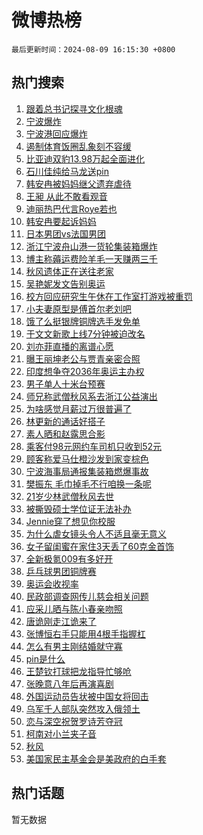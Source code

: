# 微博热榜

`最后更新时间：2024-08-09 16:15:30 +0800`

## 热门搜索

1. [跟着总书记探寻文化根魂](https://m.weibo.cn/search?containerid=100103type%3D1%26t%3D10%26q%3D%23%E8%B7%9F%E7%9D%80%E6%80%BB%E4%B9%A6%E8%AE%B0%E6%8E%A2%E5%AF%BB%E6%96%87%E5%8C%96%E6%A0%B9%E9%AD%82%23&stream_entry_id=51&isnewpage=1&extparam=seat%3D1%26stream_entry_id%3D51%26c_type%3D51%26dgr%3D0%26cate%3D10103%26q%3D%2523%25E8%25B7%259F%25E7%259D%2580%25E6%2580%25BB%25E4%25B9%25A6%25E8%25AE%25B0%25E6%258E%25A2%25E5%25AF%25BB%25E6%2596%2587%25E5%258C%2596%25E6%25A0%25B9%25E9%25AD%2582%2523%26pos%3D0%26filter_type%3Drealtimehot%26display_time%3D1723191329%26pre_seqid%3D17231913297119944351)
1. [宁波爆炸](https://m.weibo.cn/search?containerid=100103type%3D1%26t%3D10%26q%3D%E5%AE%81%E6%B3%A2%E7%88%86%E7%82%B8&stream_entry_id=31&isnewpage=1&extparam=seat%3D1%26stream_entry_id%3D31%26band_rank%3D1%26dgr%3D0%26pos%3D0%26filter_type%3Drealtimehot%26c_type%3D31%26q%3D%25E5%25AE%2581%25E6%25B3%25A2%25E7%2588%2586%25E7%2582%25B8%26lcate%3D5001%26cate%3D5001%26realpos%3D1%26flag%3D4%26display_time%3D1723191329%26pre_seqid%3D17231913297119944351)
1. [宁波港回应爆炸](https://m.weibo.cn/search?containerid=100103type%3D1%26t%3D10%26q%3D%23%E5%AE%81%E6%B3%A2%E6%B8%AF%E5%9B%9E%E5%BA%94%E7%88%86%E7%82%B8%23&stream_entry_id=31&isnewpage=1&extparam=seat%3D1%26stream_entry_id%3D31%26band_rank%3D2%26dgr%3D0%26pos%3D1%26filter_type%3Drealtimehot%26c_type%3D31%26q%3D%2523%25E5%25AE%2581%25E6%25B3%25A2%25E6%25B8%25AF%25E5%259B%259E%25E5%25BA%2594%25E7%2588%2586%25E7%2582%25B8%2523%26lcate%3D5001%26cate%3D5001%26realpos%3D2%26flag%3D1%26display_time%3D1723191329%26pre_seqid%3D17231913297119944351)
1. [遏制体育饭圈乱象刻不容缓](https://m.weibo.cn/search?containerid=100103type%3D1%26t%3D10%26q%3D%23%E9%81%8F%E5%88%B6%E4%BD%93%E8%82%B2%E9%A5%AD%E5%9C%88%E4%B9%B1%E8%B1%A1%E5%88%BB%E4%B8%8D%E5%AE%B9%E7%BC%93%23&stream_entry_id=31&isnewpage=1&extparam=seat%3D1%26stream_entry_id%3D31%26band_rank%3D3%26dgr%3D0%26pos%3D2%26filter_type%3Drealtimehot%26c_type%3D31%26q%3D%2523%25E9%2581%258F%25E5%2588%25B6%25E4%25BD%2593%25E8%2582%25B2%25E9%25A5%25AD%25E5%259C%2588%25E4%25B9%25B1%25E8%25B1%25A1%25E5%2588%25BB%25E4%25B8%258D%25E5%25AE%25B9%25E7%25BC%2593%2523%26lcate%3D5001%26cate%3D5001%26realpos%3D3%26flag%3D0%26display_time%3D1723191329%26pre_seqid%3D17231913297119944351)
1. [比亚迪双豹13.98万起全面进化](https://m.weibo.cn/search?containerid=100103type%3D1%26t%3D10%26q%3D%23%E6%AF%94%E4%BA%9A%E8%BF%AA%E5%8F%8C%E8%B1%B913.98%E4%B8%87%E8%B5%B7%E5%85%A8%E9%9D%A2%E8%BF%9B%E5%8C%96%23&stream_entry_id=31&isnewpage=1&extparam=seat%3D1%26stream_entry_id%3D31%26band_rank%3D4%26dgr%3D0%26is_ad_pos%3D1%26pos%3D3%26filter_type%3Drealtimehot%26c_type%3D31%26adid%3D249807%26cate%3D5001%26topic_ad%3D1%26q%3D%2523%25E6%25AF%2594%25E4%25BA%259A%25E8%25BF%25AA%25E5%258F%258C%25E8%25B1%25B913.98%25E4%25B8%2587%25E8%25B5%25B7%25E5%2585%25A8%25E9%259D%25A2%25E8%25BF%259B%25E5%258C%2596%2523%26lcate%3D5001%26display_time%3D1723191329%26pre_seqid%3D17231913297119944351)
1. [石川佳纯给马龙送pin](https://m.weibo.cn/search?containerid=100103type%3D1%26t%3D10%26q%3D%E7%9F%B3%E5%B7%9D%E4%BD%B3%E7%BA%AF%E7%BB%99%E9%A9%AC%E9%BE%99%E9%80%81pin&stream_entry_id=31&isnewpage=1&extparam=seat%3D1%26stream_entry_id%3D31%26band_rank%3D4%26dgr%3D0%26pos%3D4%26filter_type%3Drealtimehot%26c_type%3D31%26q%3D%25E7%259F%25B3%25E5%25B7%259D%25E4%25BD%25B3%25E7%25BA%25AF%25E7%25BB%2599%25E9%25A9%25AC%25E9%25BE%2599%25E9%2580%2581pin%26lcate%3D5001%26cate%3D5001%26realpos%3D4%26flag%3D2%26display_time%3D1723191329%26pre_seqid%3D17231913297119944351)
1. [韩安冉被妈妈继父遗弃虐待](https://m.weibo.cn/search?containerid=100103type%3D1%26t%3D10%26q%3D%23%E9%9F%A9%E5%AE%89%E5%86%89%E8%A2%AB%E5%A6%88%E5%A6%88%E7%BB%A7%E7%88%B6%E9%81%97%E5%BC%83%E8%99%90%E5%BE%85%23&stream_entry_id=31&isnewpage=1&extparam=seat%3D1%26stream_entry_id%3D31%26band_rank%3D5%26dgr%3D0%26pos%3D5%26filter_type%3Drealtimehot%26c_type%3D31%26q%3D%2523%25E9%259F%25A9%25E5%25AE%2589%25E5%2586%2589%25E8%25A2%25AB%25E5%25A6%2588%25E5%25A6%2588%25E7%25BB%25A7%25E7%2588%25B6%25E9%2581%2597%25E5%25BC%2583%25E8%2599%2590%25E5%25BE%2585%2523%26lcate%3D5001%26cate%3D5001%26realpos%3D5%26flag%3D1%26display_time%3D1723191329%26pre_seqid%3D17231913297119944351)
1. [王昶 从此不敢看观音](https://m.weibo.cn/search?containerid=100103type%3D1%26t%3D10%26q%3D%E7%8E%8B%E6%98%B6+%E4%BB%8E%E6%AD%A4%E4%B8%8D%E6%95%A2%E7%9C%8B%E8%A7%82%E9%9F%B3&stream_entry_id=31&isnewpage=1&extparam=seat%3D1%26stream_entry_id%3D31%26band_rank%3D6%26dgr%3D0%26pos%3D6%26filter_type%3Drealtimehot%26c_type%3D31%26q%3D%25E7%258E%258B%25E6%2598%25B6%2520%25E4%25BB%258E%25E6%25AD%25A4%25E4%25B8%258D%25E6%2595%25A2%25E7%259C%258B%25E8%25A7%2582%25E9%259F%25B3%26lcate%3D5001%26cate%3D5001%26realpos%3D6%26flag%3D1%26display_time%3D1723191329%26pre_seqid%3D17231913297119944351)
1. [迪丽热巴代言Roye若也](https://m.weibo.cn/search?containerid=100103type%3D1%26t%3D10%26q%3D%23%E8%BF%AA%E4%B8%BD%E7%83%AD%E5%B7%B4%E4%BB%A3%E8%A8%80Roye%E8%8B%A5%E4%B9%9F%23&stream_entry_id=31&isnewpage=1&extparam=seat%3D1%26stream_entry_id%3D31%26band_rank%3D7%26dgr%3D0%26is_ad_pos%3D1%26pos%3D7%26filter_type%3Drealtimehot%26c_type%3D31%26adid%3D249725%26cate%3D5001%26topic_ad%3D1%26q%3D%2523%25E8%25BF%25AA%25E4%25B8%25BD%25E7%2583%25AD%25E5%25B7%25B4%25E4%25BB%25A3%25E8%25A8%2580Roye%25E8%258B%25A5%25E4%25B9%259F%2523%26lcate%3D5001%26display_time%3D1723191329%26pre_seqid%3D17231913297119944351)
1. [韩安冉要起诉妈妈](https://m.weibo.cn/search?containerid=100103type%3D1%26t%3D10%26q%3D%E9%9F%A9%E5%AE%89%E5%86%89%E8%A6%81%E8%B5%B7%E8%AF%89%E5%A6%88%E5%A6%88&stream_entry_id=31&isnewpage=1&extparam=seat%3D1%26stream_entry_id%3D31%26band_rank%3D7%26dgr%3D0%26pos%3D8%26filter_type%3Drealtimehot%26c_type%3D31%26q%3D%25E9%259F%25A9%25E5%25AE%2589%25E5%2586%2589%25E8%25A6%2581%25E8%25B5%25B7%25E8%25AF%2589%25E5%25A6%2588%25E5%25A6%2588%26lcate%3D5001%26cate%3D5001%26realpos%3D7%26flag%3D2%26display_time%3D1723191329%26pre_seqid%3D17231913297119944351)
1. [日本男团vs法国男团](https://m.weibo.cn/search?containerid=100103type%3D1%26t%3D10%26q%3D%23%E6%97%A5%E6%9C%AC%E7%94%B7%E5%9B%A2vs%E6%B3%95%E5%9B%BD%E7%94%B7%E5%9B%A2%23&stream_entry_id=31&isnewpage=1&extparam=seat%3D1%26stream_entry_id%3D31%26band_rank%3D8%26dgr%3D0%26pos%3D9%26filter_type%3Drealtimehot%26c_type%3D31%26q%3D%2523%25E6%2597%25A5%25E6%259C%25AC%25E7%2594%25B7%25E5%259B%25A2vs%25E6%25B3%2595%25E5%259B%25BD%25E7%2594%25B7%25E5%259B%25A2%2523%26lcate%3D5001%26cate%3D5001%26realpos%3D8%26flag%3D1%26display_time%3D1723191329%26pre_seqid%3D17231913297119944351)
1. [浙江宁波舟山港一货轮集装箱爆炸](https://m.weibo.cn/search?containerid=100103type%3D1%26t%3D10%26q%3D%23%E6%B5%99%E6%B1%9F%E5%AE%81%E6%B3%A2%E8%88%9F%E5%B1%B1%E6%B8%AF%E4%B8%80%E8%B4%A7%E8%BD%AE%E9%9B%86%E8%A3%85%E7%AE%B1%E7%88%86%E7%82%B8%23&stream_entry_id=31&isnewpage=1&extparam=seat%3D1%26stream_entry_id%3D31%26band_rank%3D9%26dgr%3D0%26pos%3D10%26filter_type%3Drealtimehot%26c_type%3D31%26q%3D%2523%25E6%25B5%2599%25E6%25B1%259F%25E5%25AE%2581%25E6%25B3%25A2%25E8%2588%259F%25E5%25B1%25B1%25E6%25B8%25AF%25E4%25B8%2580%25E8%25B4%25A7%25E8%25BD%25AE%25E9%259B%2586%25E8%25A3%2585%25E7%25AE%25B1%25E7%2588%2586%25E7%2582%25B8%2523%26lcate%3D5001%26cate%3D5001%26realpos%3D9%26flag%3D1%26display_time%3D1723191329%26pre_seqid%3D17231913297119944351)
1. [博主称薅运费险羊毛一天赚两三千](https://m.weibo.cn/search?containerid=100103type%3D1%26t%3D10%26q%3D%23%E5%8D%9A%E4%B8%BB%E7%A7%B0%E8%96%85%E8%BF%90%E8%B4%B9%E9%99%A9%E7%BE%8A%E6%AF%9B%E4%B8%80%E5%A4%A9%E8%B5%9A%E4%B8%A4%E4%B8%89%E5%8D%83%23&stream_entry_id=31&isnewpage=1&extparam=seat%3D1%26stream_entry_id%3D31%26band_rank%3D10%26dgr%3D0%26pos%3D11%26filter_type%3Drealtimehot%26c_type%3D31%26q%3D%2523%25E5%258D%259A%25E4%25B8%25BB%25E7%25A7%25B0%25E8%2596%2585%25E8%25BF%2590%25E8%25B4%25B9%25E9%2599%25A9%25E7%25BE%258A%25E6%25AF%259B%25E4%25B8%2580%25E5%25A4%25A9%25E8%25B5%259A%25E4%25B8%25A4%25E4%25B8%2589%25E5%258D%2583%2523%26lcate%3D5001%26cate%3D5001%26realpos%3D10%26flag%3D1%26display_time%3D1723191329%26pre_seqid%3D17231913297119944351)
1. [秋风遗体正在送往老家](https://m.weibo.cn/search?containerid=100103type%3D1%26t%3D10%26q%3D%23%E7%A7%8B%E9%A3%8E%E9%81%97%E4%BD%93%E6%AD%A3%E5%9C%A8%E9%80%81%E5%BE%80%E8%80%81%E5%AE%B6%23&stream_entry_id=31&isnewpage=1&extparam=seat%3D1%26stream_entry_id%3D31%26band_rank%3D11%26dgr%3D0%26pos%3D12%26filter_type%3Drealtimehot%26c_type%3D31%26q%3D%2523%25E7%25A7%258B%25E9%25A3%258E%25E9%2581%2597%25E4%25BD%2593%25E6%25AD%25A3%25E5%259C%25A8%25E9%2580%2581%25E5%25BE%2580%25E8%2580%2581%25E5%25AE%25B6%2523%26lcate%3D5001%26cate%3D5001%26realpos%3D11%26flag%3D2%26display_time%3D1723191329%26pre_seqid%3D17231913297119944351)
1. [吴艳妮发文告别奥运](https://m.weibo.cn/search?containerid=100103type%3D1%26t%3D10%26q%3D%23%E5%90%B4%E8%89%B3%E5%A6%AE%E5%8F%91%E6%96%87%E5%91%8A%E5%88%AB%E5%A5%A5%E8%BF%90%23&stream_entry_id=31&isnewpage=1&extparam=seat%3D1%26stream_entry_id%3D31%26band_rank%3D12%26dgr%3D0%26pos%3D13%26filter_type%3Drealtimehot%26c_type%3D31%26q%3D%2523%25E5%2590%25B4%25E8%2589%25B3%25E5%25A6%25AE%25E5%258F%2591%25E6%2596%2587%25E5%2591%258A%25E5%2588%25AB%25E5%25A5%25A5%25E8%25BF%2590%2523%26lcate%3D5001%26cate%3D5001%26realpos%3D12%26flag%3D1%26display_time%3D1723191329%26pre_seqid%3D17231913297119944351)
1. [校方回应研究生午休在工作室打游戏被重罚](https://m.weibo.cn/search?containerid=100103type%3D1%26t%3D10%26q%3D%23%E6%A0%A1%E6%96%B9%E5%9B%9E%E5%BA%94%E7%A0%94%E7%A9%B6%E7%94%9F%E5%8D%88%E4%BC%91%E5%9C%A8%E5%B7%A5%E4%BD%9C%E5%AE%A4%E6%89%93%E6%B8%B8%E6%88%8F%E8%A2%AB%E9%87%8D%E7%BD%9A%23&stream_entry_id=31&isnewpage=1&extparam=seat%3D1%26stream_entry_id%3D31%26band_rank%3D13%26dgr%3D0%26pos%3D14%26filter_type%3Drealtimehot%26c_type%3D31%26q%3D%2523%25E6%25A0%25A1%25E6%2596%25B9%25E5%259B%259E%25E5%25BA%2594%25E7%25A0%2594%25E7%25A9%25B6%25E7%2594%259F%25E5%258D%2588%25E4%25BC%2591%25E5%259C%25A8%25E5%25B7%25A5%25E4%25BD%259C%25E5%25AE%25A4%25E6%2589%2593%25E6%25B8%25B8%25E6%2588%258F%25E8%25A2%25AB%25E9%2587%258D%25E7%25BD%259A%2523%26lcate%3D5001%26cate%3D5001%26realpos%3D13%26flag%3D2%26display_time%3D1723191329%26pre_seqid%3D17231913297119944351)
1. [小夫妻原型是傅首尔老刘吧](https://m.weibo.cn/search?containerid=100103type%3D1%26t%3D10%26q%3D%E5%B0%8F%E5%A4%AB%E5%A6%BB%E5%8E%9F%E5%9E%8B%E6%98%AF%E5%82%85%E9%A6%96%E5%B0%94%E8%80%81%E5%88%98%E5%90%A7&stream_entry_id=31&isnewpage=1&extparam=seat%3D1%26stream_entry_id%3D31%26band_rank%3D14%26dgr%3D0%26pos%3D15%26filter_type%3Drealtimehot%26c_type%3D31%26q%3D%25E5%25B0%258F%25E5%25A4%25AB%25E5%25A6%25BB%25E5%258E%259F%25E5%259E%258B%25E6%2598%25AF%25E5%2582%2585%25E9%25A6%2596%25E5%25B0%2594%25E8%2580%2581%25E5%2588%2598%25E5%2590%25A7%26lcate%3D5001%26cate%3D5001%26realpos%3D14%26flag%3D1%26display_time%3D1723191329%26pre_seqid%3D17231913297119944351)
1. [饿了么挺银牌铜牌选手发免单](https://m.weibo.cn/search?containerid=100103type%3D1%26t%3D10%26q%3D%23%E9%A5%BF%E4%BA%86%E4%B9%88%E6%8C%BA%E9%93%B6%E7%89%8C%E9%93%9C%E7%89%8C%E9%80%89%E6%89%8B%E5%8F%91%E5%85%8D%E5%8D%95%23&stream_entry_id=31&isnewpage=1&extparam=seat%3D1%26stream_entry_id%3D31%26band_rank%3D15%26dgr%3D0%26adid%3D249861%26pos%3D16%26filter_type%3Drealtimehot%26c_type%3D31%26q%3D%2523%25E9%25A5%25BF%25E4%25BA%2586%25E4%25B9%2588%25E6%258C%25BA%25E9%2593%25B6%25E7%2589%258C%25E9%2593%259C%25E7%2589%258C%25E9%2580%2589%25E6%2589%258B%25E5%258F%2591%25E5%2585%258D%25E5%258D%2595%2523%26lcate%3D5001%26cate%3D5001%26realpos%3D15%26flag%3D0%26display_time%3D1723191329%26pre_seqid%3D17231913297119944351)
1. [于文文新歌上线7分钟被迫改名](https://m.weibo.cn/search?containerid=100103type%3D1%26t%3D10%26q%3D%E4%BA%8E%E6%96%87%E6%96%87%E6%96%B0%E6%AD%8C%E4%B8%8A%E7%BA%BF7%E5%88%86%E9%92%9F%E8%A2%AB%E8%BF%AB%E6%94%B9%E5%90%8D&stream_entry_id=31&isnewpage=1&extparam=seat%3D1%26stream_entry_id%3D31%26band_rank%3D16%26dgr%3D0%26pos%3D17%26filter_type%3Drealtimehot%26c_type%3D31%26q%3D%25E4%25BA%258E%25E6%2596%2587%25E6%2596%2587%25E6%2596%25B0%25E6%25AD%258C%25E4%25B8%258A%25E7%25BA%25BF7%25E5%2588%2586%25E9%2592%259F%25E8%25A2%25AB%25E8%25BF%25AB%25E6%2594%25B9%25E5%2590%258D%26lcate%3D5001%26cate%3D5001%26realpos%3D16%26flag%3D1%26display_time%3D1723191329%26pre_seqid%3D17231913297119944351)
1. [刘亦菲直播的离谱心愿](https://m.weibo.cn/search?containerid=100103type%3D1%26t%3D10%26q%3D%23%E5%88%98%E4%BA%A6%E8%8F%B2%E7%9B%B4%E6%92%AD%E7%9A%84%E7%A6%BB%E8%B0%B1%E5%BF%83%E6%84%BF%23&stream_entry_id=31&isnewpage=1&extparam=seat%3D1%26stream_entry_id%3D31%26band_rank%3D17%26dgr%3D0%26adid%3D249632%26pos%3D18%26filter_type%3Drealtimehot%26c_type%3D31%26q%3D%2523%25E5%2588%2598%25E4%25BA%25A6%25E8%258F%25B2%25E7%259B%25B4%25E6%2592%25AD%25E7%259A%2584%25E7%25A6%25BB%25E8%25B0%25B1%25E5%25BF%2583%25E6%2584%25BF%2523%26lcate%3D5001%26cate%3D5001%26realpos%3D17%26flag%3D0%26display_time%3D1723191329%26pre_seqid%3D17231913297119944351)
1. [曝王丽坤老公与贾青亲密合照](https://m.weibo.cn/search?containerid=100103type%3D1%26t%3D10%26q%3D%23%E6%9B%9D%E7%8E%8B%E4%B8%BD%E5%9D%A4%E8%80%81%E5%85%AC%E4%B8%8E%E8%B4%BE%E9%9D%92%E4%BA%B2%E5%AF%86%E5%90%88%E7%85%A7%23&stream_entry_id=31&isnewpage=1&extparam=seat%3D1%26stream_entry_id%3D31%26band_rank%3D18%26dgr%3D0%26pos%3D19%26filter_type%3Drealtimehot%26c_type%3D31%26q%3D%2523%25E6%259B%259D%25E7%258E%258B%25E4%25B8%25BD%25E5%259D%25A4%25E8%2580%2581%25E5%2585%25AC%25E4%25B8%258E%25E8%25B4%25BE%25E9%259D%2592%25E4%25BA%25B2%25E5%25AF%2586%25E5%2590%2588%25E7%2585%25A7%2523%26lcate%3D5001%26cate%3D5001%26realpos%3D18%26flag%3D2%26display_time%3D1723191329%26pre_seqid%3D17231913297119944351)
1. [印度想争夺2036年奥运主办权](https://m.weibo.cn/search?containerid=100103type%3D1%26t%3D10%26q%3D%23%E5%8D%B0%E5%BA%A6%E6%83%B3%E4%BA%89%E5%A4%BA2036%E5%B9%B4%E5%A5%A5%E8%BF%90%E4%B8%BB%E5%8A%9E%E6%9D%83%23&stream_entry_id=31&isnewpage=1&extparam=seat%3D1%26stream_entry_id%3D31%26band_rank%3D19%26dgr%3D0%26pos%3D20%26filter_type%3Drealtimehot%26c_type%3D31%26q%3D%2523%25E5%258D%25B0%25E5%25BA%25A6%25E6%2583%25B3%25E4%25BA%2589%25E5%25A4%25BA2036%25E5%25B9%25B4%25E5%25A5%25A5%25E8%25BF%2590%25E4%25B8%25BB%25E5%258A%259E%25E6%259D%2583%2523%26lcate%3D5001%26cate%3D5001%26realpos%3D19%26flag%3D1%26display_time%3D1723191329%26pre_seqid%3D17231913297119944351)
1. [男子单人十米台预赛](https://m.weibo.cn/search?containerid=100103type%3D1%26t%3D10%26q%3D%23%E7%94%B7%E5%AD%90%E5%8D%95%E4%BA%BA%E5%8D%81%E7%B1%B3%E5%8F%B0%E9%A2%84%E8%B5%9B%23&stream_entry_id=31&isnewpage=1&extparam=seat%3D1%26stream_entry_id%3D31%26band_rank%3D20%26dgr%3D0%26pos%3D21%26filter_type%3Drealtimehot%26c_type%3D31%26q%3D%2523%25E7%2594%25B7%25E5%25AD%2590%25E5%258D%2595%25E4%25BA%25BA%25E5%258D%2581%25E7%25B1%25B3%25E5%258F%25B0%25E9%25A2%2584%25E8%25B5%259B%2523%26lcate%3D5001%26cate%3D5001%26realpos%3D20%26flag%3D1%26display_time%3D1723191329%26pre_seqid%3D17231913297119944351)
1. [师兄称武僧秋风系去浙江公益演出](https://m.weibo.cn/search?containerid=100103type%3D1%26t%3D10%26q%3D%23%E5%B8%88%E5%85%84%E7%A7%B0%E6%AD%A6%E5%83%A7%E7%A7%8B%E9%A3%8E%E7%B3%BB%E5%8E%BB%E6%B5%99%E6%B1%9F%E5%85%AC%E7%9B%8A%E6%BC%94%E5%87%BA%23&stream_entry_id=31&isnewpage=1&extparam=seat%3D1%26stream_entry_id%3D31%26band_rank%3D21%26dgr%3D0%26pos%3D22%26filter_type%3Drealtimehot%26c_type%3D31%26q%3D%2523%25E5%25B8%2588%25E5%2585%2584%25E7%25A7%25B0%25E6%25AD%25A6%25E5%2583%25A7%25E7%25A7%258B%25E9%25A3%258E%25E7%25B3%25BB%25E5%258E%25BB%25E6%25B5%2599%25E6%25B1%259F%25E5%2585%25AC%25E7%259B%258A%25E6%25BC%2594%25E5%2587%25BA%2523%26lcate%3D5001%26cate%3D5001%26realpos%3D21%26flag%3D1%26display_time%3D1723191329%26pre_seqid%3D17231913297119944351)
1. [为啥感觉月薪过万很普遍了](https://m.weibo.cn/search?containerid=100103type%3D1%26t%3D10%26q%3D%23%E4%B8%BA%E5%95%A5%E6%84%9F%E8%A7%89%E6%9C%88%E8%96%AA%E8%BF%87%E4%B8%87%E5%BE%88%E6%99%AE%E9%81%8D%E4%BA%86%23&stream_entry_id=31&isnewpage=1&extparam=seat%3D1%26stream_entry_id%3D31%26band_rank%3D22%26dgr%3D0%26pos%3D23%26filter_type%3Drealtimehot%26c_type%3D31%26q%3D%2523%25E4%25B8%25BA%25E5%2595%25A5%25E6%2584%259F%25E8%25A7%2589%25E6%259C%2588%25E8%2596%25AA%25E8%25BF%2587%25E4%25B8%2587%25E5%25BE%2588%25E6%2599%25AE%25E9%2581%258D%25E4%25BA%2586%2523%26lcate%3D5001%26cate%3D5001%26realpos%3D22%26flag%3D2%26display_time%3D1723191329%26pre_seqid%3D17231913297119944351)
1. [林更新的通话好搭子](https://m.weibo.cn/search?containerid=100103type%3D1%26t%3D10%26q%3D%23%E6%9E%97%E6%9B%B4%E6%96%B0%E7%9A%84%E9%80%9A%E8%AF%9D%E5%A5%BD%E6%90%AD%E5%AD%90%23&stream_entry_id=31&isnewpage=1&extparam=seat%3D1%26stream_entry_id%3D31%26band_rank%3D23%26dgr%3D0%26adid%3D249746%26pos%3D24%26filter_type%3Drealtimehot%26c_type%3D31%26q%3D%2523%25E6%259E%2597%25E6%259B%25B4%25E6%2596%25B0%25E7%259A%2584%25E9%2580%259A%25E8%25AF%259D%25E5%25A5%25BD%25E6%2590%25AD%25E5%25AD%2590%2523%26lcate%3D5001%26cate%3D5001%26realpos%3D23%26flag%3D0%26display_time%3D1723191329%26pre_seqid%3D17231913297119944351)
1. [素人晒和赵露思合影](https://m.weibo.cn/search?containerid=100103type%3D1%26t%3D10%26q%3D%23%E7%B4%A0%E4%BA%BA%E6%99%92%E5%92%8C%E8%B5%B5%E9%9C%B2%E6%80%9D%E5%90%88%E5%BD%B1%23&stream_entry_id=31&isnewpage=1&extparam=seat%3D1%26stream_entry_id%3D31%26band_rank%3D24%26dgr%3D0%26pos%3D25%26filter_type%3Drealtimehot%26c_type%3D31%26q%3D%2523%25E7%25B4%25A0%25E4%25BA%25BA%25E6%2599%2592%25E5%2592%258C%25E8%25B5%25B5%25E9%259C%25B2%25E6%2580%259D%25E5%2590%2588%25E5%25BD%25B1%2523%26lcate%3D5001%26cate%3D5001%26realpos%3D24%26flag%3D1%26display_time%3D1723191329%26pre_seqid%3D17231913297119944351)
1. [乘客付98元网约车司机只收到52元](https://m.weibo.cn/search?containerid=100103type%3D1%26t%3D10%26q%3D%23%E4%B9%98%E5%AE%A2%E4%BB%9898%E5%85%83%E7%BD%91%E7%BA%A6%E8%BD%A6%E5%8F%B8%E6%9C%BA%E5%8F%AA%E6%94%B6%E5%88%B052%E5%85%83%23&stream_entry_id=31&isnewpage=1&extparam=seat%3D1%26stream_entry_id%3D31%26band_rank%3D25%26dgr%3D0%26pos%3D26%26filter_type%3Drealtimehot%26c_type%3D31%26q%3D%2523%25E4%25B9%2598%25E5%25AE%25A2%25E4%25BB%259898%25E5%2585%2583%25E7%25BD%2591%25E7%25BA%25A6%25E8%25BD%25A6%25E5%258F%25B8%25E6%259C%25BA%25E5%258F%25AA%25E6%2594%25B6%25E5%2588%25B052%25E5%2585%2583%2523%26lcate%3D5001%26cate%3D5001%26realpos%3D25%26flag%3D0%26display_time%3D1723191329%26pre_seqid%3D17231913297119944351)
1. [顾客称爱马仕橙沙发到家变棕色](https://m.weibo.cn/search?containerid=100103type%3D1%26t%3D10%26q%3D%23%E9%A1%BE%E5%AE%A2%E7%A7%B0%E7%88%B1%E9%A9%AC%E4%BB%95%E6%A9%99%E6%B2%99%E5%8F%91%E5%88%B0%E5%AE%B6%E5%8F%98%E6%A3%95%E8%89%B2%23&stream_entry_id=31&isnewpage=1&extparam=seat%3D1%26stream_entry_id%3D31%26band_rank%3D26%26dgr%3D0%26pos%3D27%26filter_type%3Drealtimehot%26c_type%3D31%26q%3D%2523%25E9%25A1%25BE%25E5%25AE%25A2%25E7%25A7%25B0%25E7%2588%25B1%25E9%25A9%25AC%25E4%25BB%2595%25E6%25A9%2599%25E6%25B2%2599%25E5%258F%2591%25E5%2588%25B0%25E5%25AE%25B6%25E5%258F%2598%25E6%25A3%2595%25E8%2589%25B2%2523%26lcate%3D5001%26cate%3D5001%26realpos%3D26%26flag%3D1%26display_time%3D1723191329%26pre_seqid%3D17231913297119944351)
1. [宁波海事局通报集装箱燃爆事故](https://m.weibo.cn/search?containerid=100103type%3D1%26t%3D10%26q%3D%23%E5%AE%81%E6%B3%A2%E6%B5%B7%E4%BA%8B%E5%B1%80%E9%80%9A%E6%8A%A5%E9%9B%86%E8%A3%85%E7%AE%B1%E7%87%83%E7%88%86%E4%BA%8B%E6%95%85%23&stream_entry_id=31&isnewpage=1&extparam=seat%3D1%26stream_entry_id%3D31%26band_rank%3D27%26dgr%3D0%26pos%3D28%26filter_type%3Drealtimehot%26c_type%3D31%26q%3D%2523%25E5%25AE%2581%25E6%25B3%25A2%25E6%25B5%25B7%25E4%25BA%258B%25E5%25B1%2580%25E9%2580%259A%25E6%258A%25A5%25E9%259B%2586%25E8%25A3%2585%25E7%25AE%25B1%25E7%2587%2583%25E7%2588%2586%25E4%25BA%258B%25E6%2595%2585%2523%26lcate%3D5001%26cate%3D5001%26realpos%3D27%26flag%3D1%26display_time%3D1723191329%26pre_seqid%3D17231913297119944351)
1. [樊振东 毛巾掉毛不行咱换一条呢](https://m.weibo.cn/search?containerid=100103type%3D1%26t%3D10%26q%3D%E6%A8%8A%E6%8C%AF%E4%B8%9C+%E6%AF%9B%E5%B7%BE%E6%8E%89%E6%AF%9B%E4%B8%8D%E8%A1%8C%E5%92%B1%E6%8D%A2%E4%B8%80%E6%9D%A1%E5%91%A2&stream_entry_id=31&isnewpage=1&extparam=seat%3D1%26stream_entry_id%3D31%26band_rank%3D28%26dgr%3D0%26pos%3D29%26filter_type%3Drealtimehot%26c_type%3D31%26q%3D%25E6%25A8%258A%25E6%258C%25AF%25E4%25B8%259C%2520%25E6%25AF%259B%25E5%25B7%25BE%25E6%258E%2589%25E6%25AF%259B%25E4%25B8%258D%25E8%25A1%258C%25E5%2592%25B1%25E6%258D%25A2%25E4%25B8%2580%25E6%259D%25A1%25E5%2591%25A2%26lcate%3D5001%26cate%3D5001%26realpos%3D28%26flag%3D0%26display_time%3D1723191329%26pre_seqid%3D17231913297119944351)
1. [21岁少林武僧秋风去世](https://m.weibo.cn/search?containerid=100103type%3D1%26t%3D10%26q%3D%2321%E5%B2%81%E5%B0%91%E6%9E%97%E6%AD%A6%E5%83%A7%E7%A7%8B%E9%A3%8E%E5%8E%BB%E4%B8%96%23&stream_entry_id=31&isnewpage=1&extparam=seat%3D1%26stream_entry_id%3D31%26band_rank%3D29%26dgr%3D0%26pos%3D30%26filter_type%3Drealtimehot%26c_type%3D31%26q%3D%252321%25E5%25B2%2581%25E5%25B0%2591%25E6%259E%2597%25E6%25AD%25A6%25E5%2583%25A7%25E7%25A7%258B%25E9%25A3%258E%25E5%258E%25BB%25E4%25B8%2596%2523%26lcate%3D5001%26cate%3D5001%26realpos%3D29%26flag%3D0%26display_time%3D1723191329%26pre_seqid%3D17231913297119944351)
1. [被撕毁硕士学位证无法补办](https://m.weibo.cn/search?containerid=100103type%3D1%26t%3D10%26q%3D%23%E8%A2%AB%E6%92%95%E6%AF%81%E7%A1%95%E5%A3%AB%E5%AD%A6%E4%BD%8D%E8%AF%81%E6%97%A0%E6%B3%95%E8%A1%A5%E5%8A%9E%23&stream_entry_id=31&isnewpage=1&extparam=seat%3D1%26stream_entry_id%3D31%26band_rank%3D30%26dgr%3D0%26pos%3D31%26filter_type%3Drealtimehot%26c_type%3D31%26q%3D%2523%25E8%25A2%25AB%25E6%2592%2595%25E6%25AF%2581%25E7%25A1%2595%25E5%25A3%25AB%25E5%25AD%25A6%25E4%25BD%258D%25E8%25AF%2581%25E6%2597%25A0%25E6%25B3%2595%25E8%25A1%25A5%25E5%258A%259E%2523%26lcate%3D5001%26cate%3D5001%26realpos%3D30%26flag%3D0%26display_time%3D1723191329%26pre_seqid%3D17231913297119944351)
1. [Jennie穿了想见你校服](https://m.weibo.cn/search?containerid=100103type%3D1%26t%3D10%26q%3D%23Jennie%E7%A9%BF%E4%BA%86%E6%83%B3%E8%A7%81%E4%BD%A0%E6%A0%A1%E6%9C%8D%23&stream_entry_id=31&isnewpage=1&extparam=seat%3D1%26stream_entry_id%3D31%26band_rank%3D31%26dgr%3D0%26pos%3D32%26filter_type%3Drealtimehot%26c_type%3D31%26q%3D%2523Jennie%25E7%25A9%25BF%25E4%25BA%2586%25E6%2583%25B3%25E8%25A7%2581%25E4%25BD%25A0%25E6%25A0%25A1%25E6%259C%258D%2523%26lcate%3D5001%26cate%3D5001%26realpos%3D31%26flag%3D1%26display_time%3D1723191329%26pre_seqid%3D17231913297119944351)
1. [为什么虐女镜头令人不适且毫无意义](https://m.weibo.cn/search?containerid=100103type%3D1%26t%3D10%26q%3D%E4%B8%BA%E4%BB%80%E4%B9%88%E8%99%90%E5%A5%B3%E9%95%9C%E5%A4%B4%E4%BB%A4%E4%BA%BA%E4%B8%8D%E9%80%82%E4%B8%94%E6%AF%AB%E6%97%A0%E6%84%8F%E4%B9%89&stream_entry_id=31&isnewpage=1&extparam=seat%3D1%26stream_entry_id%3D31%26band_rank%3D32%26dgr%3D0%26pos%3D33%26filter_type%3Drealtimehot%26c_type%3D31%26q%3D%25E4%25B8%25BA%25E4%25BB%2580%25E4%25B9%2588%25E8%2599%2590%25E5%25A5%25B3%25E9%2595%259C%25E5%25A4%25B4%25E4%25BB%25A4%25E4%25BA%25BA%25E4%25B8%258D%25E9%2580%2582%25E4%25B8%2594%25E6%25AF%25AB%25E6%2597%25A0%25E6%2584%258F%25E4%25B9%2589%26lcate%3D5001%26cate%3D5001%26realpos%3D32%26flag%3D1%26display_time%3D1723191329%26pre_seqid%3D17231913297119944351)
1. [女子留闺蜜在家住3天丢了60克金首饰](https://m.weibo.cn/search?containerid=100103type%3D1%26t%3D10%26q%3D%23%E5%A5%B3%E5%AD%90%E7%95%99%E9%97%BA%E8%9C%9C%E5%9C%A8%E5%AE%B6%E4%BD%8F3%E5%A4%A9%E4%B8%A2%E4%BA%8660%E5%85%8B%E9%87%91%E9%A6%96%E9%A5%B0%23&stream_entry_id=31&isnewpage=1&extparam=seat%3D1%26stream_entry_id%3D31%26band_rank%3D33%26dgr%3D0%26pos%3D34%26filter_type%3Drealtimehot%26c_type%3D31%26q%3D%2523%25E5%25A5%25B3%25E5%25AD%2590%25E7%2595%2599%25E9%2597%25BA%25E8%259C%259C%25E5%259C%25A8%25E5%25AE%25B6%25E4%25BD%258F3%25E5%25A4%25A9%25E4%25B8%25A2%25E4%25BA%258660%25E5%2585%258B%25E9%2587%2591%25E9%25A6%2596%25E9%25A5%25B0%2523%26lcate%3D5001%26cate%3D5001%26realpos%3D33%26flag%3D0%26display_time%3D1723191329%26pre_seqid%3D17231913297119944351)
1. [全新极氪009有多好开](https://m.weibo.cn/search?containerid=100103type%3D1%26t%3D10%26q%3D%23%E5%85%A8%E6%96%B0%E6%9E%81%E6%B0%AA009%E6%9C%89%E5%A4%9A%E5%A5%BD%E5%BC%80%23&stream_entry_id=31&isnewpage=1&extparam=seat%3D1%26stream_entry_id%3D31%26band_rank%3D34%26dgr%3D0%26adid%3D249855%26pos%3D35%26filter_type%3Drealtimehot%26c_type%3D31%26q%3D%2523%25E5%2585%25A8%25E6%2596%25B0%25E6%259E%2581%25E6%25B0%25AA009%25E6%259C%2589%25E5%25A4%259A%25E5%25A5%25BD%25E5%25BC%2580%2523%26lcate%3D5001%26cate%3D5001%26realpos%3D34%26flag%3D0%26display_time%3D1723191329%26pre_seqid%3D17231913297119944351)
1. [乒乓球男团铜牌赛](https://m.weibo.cn/search?containerid=100103type%3D1%26t%3D10%26q%3D%E4%B9%92%E4%B9%93%E7%90%83%E7%94%B7%E5%9B%A2%E9%93%9C%E7%89%8C%E8%B5%9B&stream_entry_id=31&isnewpage=1&extparam=seat%3D1%26stream_entry_id%3D31%26band_rank%3D35%26dgr%3D0%26pos%3D36%26filter_type%3Drealtimehot%26c_type%3D31%26q%3D%25E4%25B9%2592%25E4%25B9%2593%25E7%2590%2583%25E7%2594%25B7%25E5%259B%25A2%25E9%2593%259C%25E7%2589%258C%25E8%25B5%259B%26lcate%3D5001%26cate%3D5001%26realpos%3D35%26flag%3D1%26display_time%3D1723191329%26pre_seqid%3D17231913297119944351)
1. [奥运会收视率](https://m.weibo.cn/search?containerid=100103type%3D1%26t%3D10%26q%3D%E5%A5%A5%E8%BF%90%E4%BC%9A%E6%94%B6%E8%A7%86%E7%8E%87&stream_entry_id=31&isnewpage=1&extparam=seat%3D1%26stream_entry_id%3D31%26band_rank%3D36%26dgr%3D0%26pos%3D37%26filter_type%3Drealtimehot%26c_type%3D31%26q%3D%25E5%25A5%25A5%25E8%25BF%2590%25E4%25BC%259A%25E6%2594%25B6%25E8%25A7%2586%25E7%258E%2587%26lcate%3D5001%26cate%3D5001%26realpos%3D36%26flag%3D0%26display_time%3D1723191329%26pre_seqid%3D17231913297119944351)
1. [民政部调查网传儿慈会相关问题](https://m.weibo.cn/search?containerid=100103type%3D1%26t%3D10%26q%3D%23%E6%B0%91%E6%94%BF%E9%83%A8%E8%B0%83%E6%9F%A5%E7%BD%91%E4%BC%A0%E5%84%BF%E6%85%88%E4%BC%9A%E7%9B%B8%E5%85%B3%E9%97%AE%E9%A2%98%23&stream_entry_id=31&isnewpage=1&extparam=seat%3D1%26stream_entry_id%3D31%26band_rank%3D37%26dgr%3D0%26pos%3D38%26filter_type%3Drealtimehot%26c_type%3D31%26q%3D%2523%25E6%25B0%2591%25E6%2594%25BF%25E9%2583%25A8%25E8%25B0%2583%25E6%259F%25A5%25E7%25BD%2591%25E4%25BC%25A0%25E5%2584%25BF%25E6%2585%2588%25E4%25BC%259A%25E7%259B%25B8%25E5%2585%25B3%25E9%2597%25AE%25E9%25A2%2598%2523%26lcate%3D5001%26cate%3D5001%26realpos%3D37%26flag%3D1%26display_time%3D1723191329%26pre_seqid%3D17231913297119944351)
1. [应采儿晒与陈小春亲吻照](https://m.weibo.cn/search?containerid=100103type%3D1%26t%3D10%26q%3D%23%E5%BA%94%E9%87%87%E5%84%BF%E6%99%92%E4%B8%8E%E9%99%88%E5%B0%8F%E6%98%A5%E4%BA%B2%E5%90%BB%E7%85%A7%23&stream_entry_id=31&isnewpage=1&extparam=seat%3D1%26stream_entry_id%3D31%26band_rank%3D38%26dgr%3D0%26pos%3D39%26filter_type%3Drealtimehot%26c_type%3D31%26q%3D%2523%25E5%25BA%2594%25E9%2587%2587%25E5%2584%25BF%25E6%2599%2592%25E4%25B8%258E%25E9%2599%2588%25E5%25B0%258F%25E6%2598%25A5%25E4%25BA%25B2%25E5%2590%25BB%25E7%2585%25A7%2523%26lcate%3D5001%26cate%3D5001%26realpos%3D38%26flag%3D1%26display_time%3D1723191329%26pre_seqid%3D17231913297119944351)
1. [唐诡刚走江诡来了](https://m.weibo.cn/search?containerid=100103type%3D1%26t%3D10%26q%3D%E5%94%90%E8%AF%A1%E5%88%9A%E8%B5%B0%E6%B1%9F%E8%AF%A1%E6%9D%A5%E4%BA%86&stream_entry_id=31&isnewpage=1&extparam=seat%3D1%26stream_entry_id%3D31%26band_rank%3D39%26dgr%3D0%26pos%3D40%26filter_type%3Drealtimehot%26c_type%3D31%26q%3D%25E5%2594%2590%25E8%25AF%25A1%25E5%2588%259A%25E8%25B5%25B0%25E6%25B1%259F%25E8%25AF%25A1%25E6%259D%25A5%25E4%25BA%2586%26lcate%3D5001%26cate%3D5001%26realpos%3D39%26flag%3D0%26display_time%3D1723191329%26pre_seqid%3D17231913297119944351)
1. [张博恒右手只能用4根手指握杠](https://m.weibo.cn/search?containerid=100103type%3D1%26t%3D10%26q%3D%E5%BC%A0%E5%8D%9A%E6%81%92%E5%8F%B3%E6%89%8B%E5%8F%AA%E8%83%BD%E7%94%A84%E6%A0%B9%E6%89%8B%E6%8C%87%E6%8F%A1%E6%9D%A0&stream_entry_id=31&isnewpage=1&extparam=seat%3D1%26stream_entry_id%3D31%26band_rank%3D40%26dgr%3D0%26pos%3D41%26filter_type%3Drealtimehot%26c_type%3D31%26q%3D%25E5%25BC%25A0%25E5%258D%259A%25E6%2581%2592%25E5%258F%25B3%25E6%2589%258B%25E5%258F%25AA%25E8%2583%25BD%25E7%2594%25A84%25E6%25A0%25B9%25E6%2589%258B%25E6%258C%2587%25E6%258F%25A1%25E6%259D%25A0%26lcate%3D5001%26cate%3D5001%26realpos%3D40%26flag%3D1%26display_time%3D1723191329%26pre_seqid%3D17231913297119944351)
1. [怎么有男主刚结婚就守寡](https://m.weibo.cn/search?containerid=100103type%3D1%26t%3D10%26q%3D%E6%80%8E%E4%B9%88%E6%9C%89%E7%94%B7%E4%B8%BB%E5%88%9A%E7%BB%93%E5%A9%9A%E5%B0%B1%E5%AE%88%E5%AF%A1&stream_entry_id=31&isnewpage=1&extparam=seat%3D1%26stream_entry_id%3D31%26band_rank%3D41%26dgr%3D0%26pos%3D42%26filter_type%3Drealtimehot%26c_type%3D31%26q%3D%25E6%2580%258E%25E4%25B9%2588%25E6%259C%2589%25E7%2594%25B7%25E4%25B8%25BB%25E5%2588%259A%25E7%25BB%2593%25E5%25A9%259A%25E5%25B0%25B1%25E5%25AE%2588%25E5%25AF%25A1%26lcate%3D5001%26cate%3D5001%26realpos%3D41%26flag%3D0%26display_time%3D1723191329%26pre_seqid%3D17231913297119944351)
1. [pin是什么](https://m.weibo.cn/search?containerid=100103type%3D1%26t%3D10%26q%3Dpin%E6%98%AF%E4%BB%80%E4%B9%88&stream_entry_id=31&isnewpage=1&extparam=seat%3D1%26stream_entry_id%3D31%26band_rank%3D42%26dgr%3D0%26pos%3D43%26filter_type%3Drealtimehot%26c_type%3D31%26q%3Dpin%25E6%2598%25AF%25E4%25BB%2580%25E4%25B9%2588%26lcate%3D5001%26cate%3D5001%26realpos%3D42%26flag%3D1%26display_time%3D1723191329%26pre_seqid%3D17231913297119944351)
1. [王楚钦打球把龙指导忙够呛](https://m.weibo.cn/search?containerid=100103type%3D1%26t%3D10%26q%3D%23%E7%8E%8B%E6%A5%9A%E9%92%A6%E6%89%93%E7%90%83%E6%8A%8A%E9%BE%99%E6%8C%87%E5%AF%BC%E5%BF%99%E5%A4%9F%E5%91%9B%23&stream_entry_id=31&isnewpage=1&extparam=seat%3D1%26stream_entry_id%3D31%26band_rank%3D43%26dgr%3D0%26pos%3D44%26filter_type%3Drealtimehot%26c_type%3D31%26q%3D%2523%25E7%258E%258B%25E6%25A5%259A%25E9%2592%25A6%25E6%2589%2593%25E7%2590%2583%25E6%258A%258A%25E9%25BE%2599%25E6%258C%2587%25E5%25AF%25BC%25E5%25BF%2599%25E5%25A4%259F%25E5%2591%259B%2523%26lcate%3D5001%26cate%3D5001%26realpos%3D43%26flag%3D0%26display_time%3D1723191329%26pre_seqid%3D17231913297119944351)
1. [张晚意八年后再演喜剧](https://m.weibo.cn/search?containerid=100103type%3D1%26t%3D10%26q%3D%E5%BC%A0%E6%99%9A%E6%84%8F%E5%85%AB%E5%B9%B4%E5%90%8E%E5%86%8D%E6%BC%94%E5%96%9C%E5%89%A7&stream_entry_id=31&isnewpage=1&extparam=seat%3D1%26stream_entry_id%3D31%26band_rank%3D44%26dgr%3D0%26pos%3D45%26filter_type%3Drealtimehot%26c_type%3D31%26q%3D%25E5%25BC%25A0%25E6%2599%259A%25E6%2584%258F%25E5%2585%25AB%25E5%25B9%25B4%25E5%2590%258E%25E5%2586%258D%25E6%25BC%2594%25E5%2596%259C%25E5%2589%25A7%26lcate%3D5001%26cate%3D5001%26realpos%3D44%26flag%3D1%26display_time%3D1723191329%26pre_seqid%3D17231913297119944351)
1. [外国运动员告状被中国女将回击](https://m.weibo.cn/search?containerid=100103type%3D1%26t%3D10%26q%3D%23%E5%A4%96%E5%9B%BD%E8%BF%90%E5%8A%A8%E5%91%98%E5%91%8A%E7%8A%B6%E8%A2%AB%E4%B8%AD%E5%9B%BD%E5%A5%B3%E5%B0%86%E5%9B%9E%E5%87%BB%23&stream_entry_id=31&isnewpage=1&extparam=seat%3D1%26stream_entry_id%3D31%26band_rank%3D45%26dgr%3D0%26pos%3D46%26filter_type%3Drealtimehot%26c_type%3D31%26q%3D%2523%25E5%25A4%2596%25E5%259B%25BD%25E8%25BF%2590%25E5%258A%25A8%25E5%2591%2598%25E5%2591%258A%25E7%258A%25B6%25E8%25A2%25AB%25E4%25B8%25AD%25E5%259B%25BD%25E5%25A5%25B3%25E5%25B0%2586%25E5%259B%259E%25E5%2587%25BB%2523%26lcate%3D5001%26cate%3D5001%26realpos%3D45%26flag%3D1%26display_time%3D1723191329%26pre_seqid%3D17231913297119944351)
1. [乌军千人部队突然攻入俄领土](https://m.weibo.cn/search?containerid=100103type%3D1%26t%3D10%26q%3D%23%E4%B9%8C%E5%86%9B%E5%8D%83%E4%BA%BA%E9%83%A8%E9%98%9F%E7%AA%81%E7%84%B6%E6%94%BB%E5%85%A5%E4%BF%84%E9%A2%86%E5%9C%9F%23&stream_entry_id=31&isnewpage=1&extparam=seat%3D1%26stream_entry_id%3D31%26band_rank%3D46%26dgr%3D0%26pos%3D47%26filter_type%3Drealtimehot%26c_type%3D31%26q%3D%2523%25E4%25B9%258C%25E5%2586%259B%25E5%258D%2583%25E4%25BA%25BA%25E9%2583%25A8%25E9%2598%259F%25E7%25AA%2581%25E7%2584%25B6%25E6%2594%25BB%25E5%2585%25A5%25E4%25BF%2584%25E9%25A2%2586%25E5%259C%259F%2523%26lcate%3D5001%26cate%3D5001%26realpos%3D46%26flag%3D0%26display_time%3D1723191329%26pre_seqid%3D17231913297119944351)
1. [恋与深空祝贺罗诗芳夺冠](https://m.weibo.cn/search?containerid=100103type%3D1%26t%3D10%26q%3D%23%E6%81%8B%E4%B8%8E%E6%B7%B1%E7%A9%BA%E7%A5%9D%E8%B4%BA%E7%BD%97%E8%AF%97%E8%8A%B3%E5%A4%BA%E5%86%A0%23&stream_entry_id=31&isnewpage=1&extparam=seat%3D1%26stream_entry_id%3D31%26band_rank%3D47%26dgr%3D0%26pos%3D48%26filter_type%3Drealtimehot%26c_type%3D31%26q%3D%2523%25E6%2581%258B%25E4%25B8%258E%25E6%25B7%25B1%25E7%25A9%25BA%25E7%25A5%259D%25E8%25B4%25BA%25E7%25BD%2597%25E8%25AF%2597%25E8%258A%25B3%25E5%25A4%25BA%25E5%2586%25A0%2523%26lcate%3D5001%26cate%3D5001%26realpos%3D47%26flag%3D1%26display_time%3D1723191329%26pre_seqid%3D17231913297119944351)
1. [柯南对小兰夹子音](https://m.weibo.cn/search?containerid=100103type%3D1%26t%3D10%26q%3D%E6%9F%AF%E5%8D%97%E5%AF%B9%E5%B0%8F%E5%85%B0%E5%A4%B9%E5%AD%90%E9%9F%B3&stream_entry_id=31&isnewpage=1&extparam=seat%3D1%26stream_entry_id%3D31%26band_rank%3D48%26dgr%3D0%26pos%3D49%26filter_type%3Drealtimehot%26c_type%3D31%26q%3D%25E6%259F%25AF%25E5%258D%2597%25E5%25AF%25B9%25E5%25B0%258F%25E5%2585%25B0%25E5%25A4%25B9%25E5%25AD%2590%25E9%259F%25B3%26lcate%3D5001%26cate%3D5001%26realpos%3D48%26flag%3D1%26display_time%3D1723191329%26pre_seqid%3D17231913297119944351)
1. [秋风](https://m.weibo.cn/search?containerid=100103type%3D1%26t%3D10%26q%3D%E7%A7%8B%E9%A3%8E&stream_entry_id=31&isnewpage=1&extparam=seat%3D1%26stream_entry_id%3D31%26band_rank%3D49%26dgr%3D0%26pos%3D50%26filter_type%3Drealtimehot%26c_type%3D31%26q%3D%25E7%25A7%258B%25E9%25A3%258E%26lcate%3D5001%26cate%3D5001%26realpos%3D49%26flag%3D0%26display_time%3D1723191329%26pre_seqid%3D17231913297119944351)
1. [美国家民主基金会是美政府的白手套](https://m.weibo.cn/search?containerid=100103type%3D1%26t%3D10%26q%3D%23%E7%BE%8E%E5%9B%BD%E5%AE%B6%E6%B0%91%E4%B8%BB%E5%9F%BA%E9%87%91%E4%BC%9A%E6%98%AF%E7%BE%8E%E6%94%BF%E5%BA%9C%E7%9A%84%E7%99%BD%E6%89%8B%E5%A5%97%23&stream_entry_id=31&isnewpage=1&extparam=seat%3D1%26stream_entry_id%3D31%26band_rank%3D50%26dgr%3D0%26pos%3D51%26filter_type%3Drealtimehot%26c_type%3D31%26q%3D%2523%25E7%25BE%258E%25E5%259B%25BD%25E5%25AE%25B6%25E6%25B0%2591%25E4%25B8%25BB%25E5%259F%25BA%25E9%2587%2591%25E4%25BC%259A%25E6%2598%25AF%25E7%25BE%258E%25E6%2594%25BF%25E5%25BA%259C%25E7%259A%2584%25E7%2599%25BD%25E6%2589%258B%25E5%25A5%2597%2523%26lcate%3D5001%26cate%3D5001%26realpos%3D50%26flag%3D0%26display_time%3D1723191329%26pre_seqid%3D17231913297119944351)

## 热门话题

暂无数据
